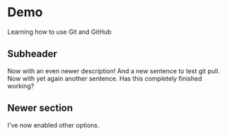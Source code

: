 # Demo
Learning how to use Git and GitHub

## Subheader
Now with an even newer description!
And a new sentence to test git pull.
Now with yet again another sentence.
Has this completely finished working?

## Newer section
I've now enabled other options.